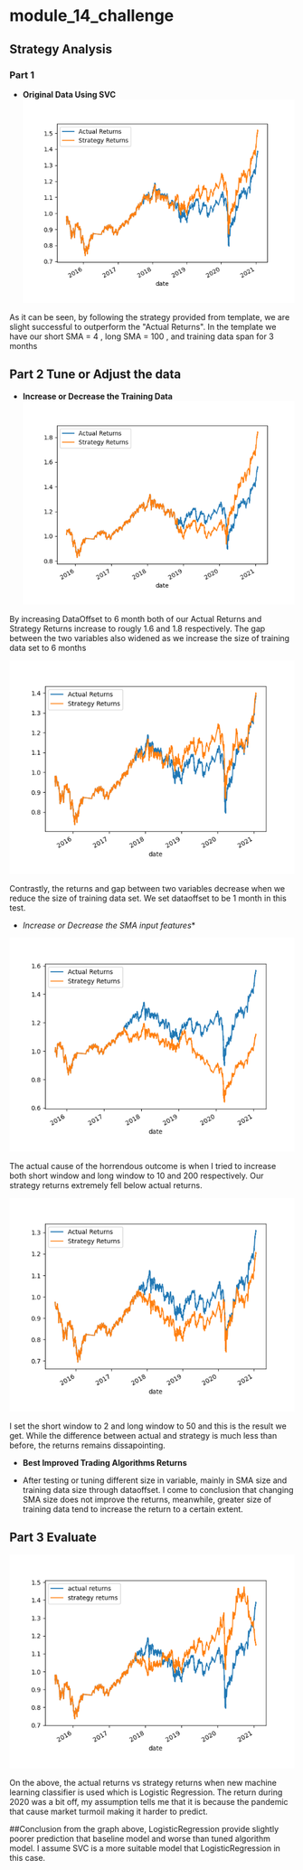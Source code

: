 # module_14_challenge

## Strategy Analysis

### Part 1

- **Original Data Using SVC**
![Original_data](original_data.png)

As it can be seen, by following the strategy provided from template, we are slight successful to outperform the "Actual Returns". In the template we have our short SMA = 4 , long SMA = 100 , and training data span for 3 months

## Part 2 Tune or Adjust the data

- **Increase or Decrease the Training Data**
![increased_training_data](increased_training_data.png)

By increasing DataOffset to 6 month both of our Actual Returns and Strategy Returns increase to rougly 1.6 and 1.8 respectively. The gap between the two variables also widened as we increase the size of training data set to 6 months

![decrease_training_data](decrease_training_data.png)

Contrastly, the returns and gap between two variables decrease when we reduce the size of training data set. We set dataoffset to be 1 month in this test.

- **Increase or Decrease the SMA input* features**

![high_sma](high_sma.png)

The actual cause of the horrendous outcome is when I tried to increase both short window and long window to 10 and 200 respectively. Our strategy returns extremely fell below actual returns.

![low_sma](low_sma.png)

I set the short window to 2 and long window to 50 and this is the result we get. While the difference between actual and strategy is much less than before, the returns remains dissapointing.

- **Best Improved Trading Algorithms Returns**

- After testing or tuning different size in variable, mainly in SMA size and training data size through dataoffset. I come to conclusion that changing SMA size does not improve the returns, meanwhile, greater size of training data tend to increase the return to a certain extent. 

## Part 3 Evaluate 
![lr.png](lr.png)

On the above, the actual returns vs strategy returns when new machine learning classifier is used which is Logistic Regression. The return during 2020 was a bit off, my assumption tells me that it is because the pandemic that cause market turmoil making it harder to predict.

##Conclusion
from the graph above, LogisticRegression provide slightly poorer prediction that baseline model and worse than tuned algorithm model. I assume SVC is a more suitable model that LogisticRegression in this case.











